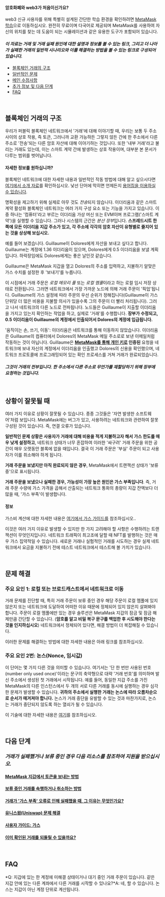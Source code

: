
#### 암호화폐와 web3가 처음이신가요?


web3 신규 사용자를 위해 특별히 설계된 간단한 학습 환경을 확인하려면 [MetaMask 학습](https://learn.metamask.io/)으로 이동하십시오. 완전히 무료이며 다국어로 제공되며 MetaMask를 사용하여 자신의 위치를 찾는 데 도움이 되는 시뮬레이션과 같은 유용한 도구가 포함되어 있습니다.



#### *이 자료는 거래 및 거래 실패 원인에 대한 설명과 정보를 볼 수 있는 링크, 그리고 더 나아가 실패한 거래의 일반적 시나리오와 이를 해결하는 방법을 볼 수 있는 링크로 구성되어 있습니다.*


* [블록체인 거래의 구조](#h_01G79J04D0EN1VD8VS7C7J7KD1)
* [일반적인 문제](#h_01G79J09NWA8CGR4VYC2PT5B6Y)
* [메인 수정사항](#h_01G79J0J8JTRPM9MRB76EN1GPP)
* [추가 정보 및 다음 단계](#h_01G79J0RP8ZMZ1V1SKQY70TXCT)
* [FAQ](#h_01G79J18RBK27GZCF10CGN9GKP)


 


**블록체인 거래의 구조**
---------------


우리가 퍼블릭 블록체인 네트워크에서 '거래'에 대해 이야기할 때, 우리는 보통 두 주소 사이의 상호 작용, 즉 토큰, 그러니까 교환 가능하든 그렇지 않든 간에 한 주소에서 다른 주소로 '전송'되는 다른 암호 자산에 대해 이야기하는 것입니다. 또한 '내부 거래'라고 불리는 거래도 있는데, 이는 스마트 계약 간에 발생하는 상호 작용이며, 대부분 본 문서가 다루는 범위를 벗어납니다.



#### 자세한 정보를 원하십니까?


블록체인 네트워크에 대한 자세한 내용과 일반적인 작동 방법에 대해 알고 싶으시다면 [여기에서 소개 자료](https://metamask.zendesk.com/hc/en-us/articles/360015489611-Learn-the-basics-of-blockchains-and-Ethereum-miners-and-validators-gas-cryptocurrencies-and-NFTs-block-explorer-networks-etc-)를 확인하십시오. 낯선 단어에 막히면 언제든지 [용어집을 이용하실 수 있습니다](https://consensys.net/knowledge-base/a-blockchain-glossary-for-beginners/).



명확성을 제고하기 위해 실제로 아무 것도 *전송*되지 않습니다. 이더리움과 같은 스마트 계약 활성화 블록체인 네트워크는 여러 가지 구성 요소 또는 기능을 가지고 있습니다. 이 중 하나는 '컴퓨터'라고 부르는 이더리움 가상 머신 또는 EVM이며 프로그램('스마트 계약')을 실행할 수 있습니다. 그러나 시스템의 근간은 *분산 장부*입니다. **스프레드시트 한쪽에 모든 이더리움 지갑 주소가 있고, 각 주소에 각각의 암호 자산이 유형별로 줄지어 있는 것을 상상해 보십시오.** 


예를 들어 보겠습니다. Guillaume이 Dolores에게 자산을 보내고 싶다고 합니다. Guillaume는 계정에 1.36 이더리움이 있으며, Dolores에게 0.5 이더리움을 보낼 계획입니다. 하락장임에도 Dolores에게는 좋은 날인것 같습니다.


Guillaume은 MetaMask 지갑을 열고 Dolores의 주소를 입력하고, 지불하기 알맞은 가스 수치를 설정한 후 '보내기'를 누릅니다.


이 시점에서 거래 주문은 *로컬 메모리 풀* 또는 *로컬 멤풀*이라고 하는 로컬 임시 저장 상태로 전환됩니다. 그러면 네트워크에서 가장 가까운 노드에 의해 거래 주문이 '픽업'됩니다. Guillaume의 가스 설정에 따라 주문의 우선 순위가 정해집니다(Guillaume이 가스 단위당 더 많은 비용을 지불할 의사가 있을수록 그의 주문이 더 빨리 처리됩니다). 그러고 나서 네트워크의 다른 노드로 전파됩니다. 노드들은 Guillaume이 지출할 이더리움을 가지고 있는지 확인하는 작업을 하고, 실제로 '거래'를 수행합니다. **장부가 수정되고, 0.5 이더리움이 Guillaume의 계정에서 인출되어서 Dolores의 계정에 입급됩니다.** 


'움직이는 손, 쓰기, 이동': 이더리움은 네트워크를 통해 이동하지 않았습니다. 이더리움은 Guillaume의 컴퓨터에서 Dolores의 MetaMask 메일 주소로로 보낸 이메일처럼 작동하는 것이 아닙니다. Guillaume은 **[MetaMask를 통해 개인 키로](https://metamask.zendesk.com/hc/en-us/articles/4404722782107-User-guide-Secret-Recovery-Phrase-password-and-private-keys) 인증된** 요청을 네트워크에 보내 자신의 계정에서 이더리움을 인출했고 Dolores의 신용을 확인했으며, 네트워크 프로토콜에 프로그래밍되어 있는 확인 프로세스를 거쳐 거래가 완료되었습니다.


#### *그것이 거래의 전부입니다. 한 주소에서 다른 주소로 무언가를 재할당하기 위해 장부에 요청하는 것입니다.*


 


**상황이 잘못될 때**
-------------


여러 가지 이유로 상황이 잘못될 수 있습니다. 종종 그것들은 '자연 발생한 소프트웨어'처럼 보입니다. MetaMask에는 버그가 있고, 사용하려는 네트워크와 관련하여 잘못 구성된 것이 있습니다. 즉, 연결 오류가 있습니다.


**일반적인 문제 상황은 사용자가 거래에 대해 비용을 적게 지불하고자 해서 가스 한도를 매우 낮게 설정하고**, 네트워크 상태가 너무 혼잡하여 이러한 '싸구려' 거래 주문을 위한 공간이 매우 오랫동안 블록에 없을 때입니다. 결국 이 거래 주문은 '부실' 주문이 되고 사용자가 이를 취소해야 하게 됩니다.


**거래 주문을 보냈지만 아직 완료되지 않은 경우**, MetaMask에서 트랜잭션 상태가 '보류 중'으로 표시됩니다.


**거래 주문을 보냈으나 실패한 경우, 가능성이 가장 높은 원인은 가스 부족입니다**. 즉, 거래 주문 수량에 가스 가격을 곱해서 산출되는 네트워크 통화의 총량이 지갑 잔액보다 더 많을 때, '가스 부족'이 발생합니다.



#### 정보


가스비 계산에 대한 자세한 내용은 [여기에서 가스 가이드를](https://metamask.zendesk.com/hc/en-us/articles/4404600179227-User-Guide-Gas) 참조하십시오..



이것은 여러 가지 이유로 발생할 수 있지만 한 가지 고려해야 할 사항은 수행하려는 트랜잭션이 무엇인지입니다. 네트워크 트래픽이 최고조에 달할 때 NFT를 발행하는 것은 매우 가스 집약적일 수 있습니다. 새로운 거래나 실험적인 거래를 시도하는 경우 실제 네트워크에서 요금을 지불하기 전에 테스트 네트워크에서 테스트해 볼 가치가 있습니다.


 


**문제 해결**
---------


### **주요 요인 1: 로컬 또는 브로드캐스트에서 네트워크로 이동**


거래 문제를 진단할 때, 특히 거래 주문이 보류 중인 경우 해당 주문이 로컬 멤풀에 있지 않은지 또는 네트워크에 도달하여 어떠한 이유 때문에 정체되어 있지 않은지 살펴봐야 합니다. 주문이 로컬 멤풀에만 있는 경우 솔루션은 MetaMask 지갑의 잠금 및 잠금 해제만큼 간단할 수 있습니다. (**암호를 알고 비밀 복구 문구를 백업한 후 시도해야 한다는 것을 인지하십시오**) 네트워크에서 정체되어 있다면, 해결 방법이 더 복잡해질 수 있습니다.


이러한 문제를 해결하는 방법에 대한 자세한 내용은 아래 링크를 참조하십시오.  
  



### **주요 요인 2번: 논스(Nonce, 임시값)**


이 단어는 몇 가지 다른 것을 의미할 수 있습니다. 여기서는 '단 한 번만 사용된 번호(number only used once)'이라는 문구의 축약형으로 대략 '거래 번호'를 의미하며 발신 주소에서 생성된 첫 거래에서 시작됩니다. 예를 들어, 동일한 지갑 주소를 가진 MetaMask의 다른 인스턴스에서 두 개의 서로 다른 거래를 동시에 실행하는 경우 심각한 문제가 발생할 수 있습니다. **귀하의 주소에서 실행한 거래는 논스에 따라 오름차순으로 순서가 매겨져야 합니다.** 논스가 거래 중단을 유발할 수 있는 것과 마찬가지로, 논스는 거래가 중단되지 않도록 하는 열쇠가 될 수 있습니다.


이 기술에 대한 자세한 내용은 [여기](https://metamask.zendesk.com/hc/en-us/articles/360015489251-How-to-Speed-Up-or-Cancel-a-Pending-Transaction)를 참조하십시오.


 


**다음 단계**
---------


### *거래가 실패했거나 보류 중인 경우 다음 리소스를 참조하여 지원을 받으십시오.*


#### [MetaMask 지갑에서 토큰을 보내는 방법](https://metamask.zendesk.com/hc/en-us/articles/360015488931)


#### [보류 중인 거래를 속행하거나 취소하는 방법](https://metamask.zendesk.com/hc/en-us/articles/360015489251-How-to-Speed-Up-or-Cancel-a-Pending-Transaction)


#### [거래가 '가스 부족' 오류로 인해 실패했을 때, 그 이유는 무엇인가요?](https://metamask.zendesk.com/hc/en-us/articles/360038849792-Why-did-my-transaction-fail-with-an-Out-of-Gas-error-How-can-I-fix-it-)


#### [유니스왑(Uniswap) 문제 해결](https://metamask.zendesk.com/hc/en-us/articles/360053394291-Uniswap-support-and-troubleshooting-tips)


#### [사용자 가이드: 가스](https://metamask.zendesk.com/hc/en-us/articles/4404600179227-User-Guide-Gas)


#### [이미 확인된 거래를 되돌릴 수 있을까요?](https://metamask.zendesk.com/hc/en-us/articles/360059957352-Can-I-reverse-an-already-confirmed-transaction-)


 


**FAQ**
-------


#### 
*Q: 지갑에 있는 한 계정에 미해결 상태이거나 대기 중인 거래 주문이 있습니다. 같은 지갑 안에 있는 다른 계좌에서 다른 거래를 시작할 수 있나요?*A: 네, 할 수 있습니다. 논스는 지갑이 아닌 계정 단위로 계산됩니다.

